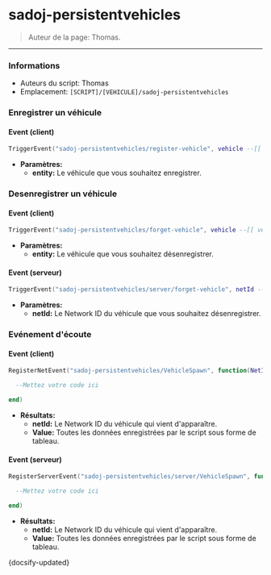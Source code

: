 # sadoj-persistentvehicles

> Auteur de la page: Thomas.

---

### Informations

* Auteurs du script: Thomas
* Emplacement: `[SCRIPT]/[VEHICULE]/sadoj-persistentvehicles`


### Enregistrer un véhicule

<!-- tabs:start -->
#### **Event (client)**
```lua
TriggerEvent("sadoj-persistentvehicles/register-vehicle", vehicle --[[ vehicle ]])
```

* **Paramètres:**
  * **entity:** Le véhicule que vous souhaitez enregistrer.
<!-- tabs:end -->



### Desenregistrer un véhicule

<!-- tabs:start -->
#### **Event (client)**
```lua
TriggerEvent("sadoj-persistentvehicles/forget-vehicle", vehicle --[[ vehicle ]])
```

* **Paramètres:**
  * **entity:** Le véhicule que vous souhaitez désenregistrer.

#### **Event (serveur)**
```lua
TriggerEvent("sadoj-persistentvehicles/server/forget-vehicle", netId --[[ integer ]])
```

* **Paramètres:**
  * **netId:** Le Network ID du véhicule que vous souhaitez désenregistrer.
<!-- tabs:end -->


### Evénement d'écoute

<!-- tabs:start -->
#### **Event (client)**
```lua
RegisterNetEvent("sadoj-persistentvehicles/VehicleSpawn", function(NetId, Value)

  --Mettez votre code ici

end)
```

* **Résultats:**
  * **netId:** Le Network ID du véhicule qui vient d'apparaître.
  * **Value:** Toutes les données enregistrées par le script sous forme de tableau.

#### **Event (serveur)**
```lua
RegisterServerEvent("sadoj-persistentvehicles/server/VehicleSpawn", function(NetId, Value)

  --Mettez votre code ici

end)
```

* **Résultats:**
  * **netId:** Le Network ID du véhicule qui vient d'apparaître.
  * **Value:** Toutes les données enregistrées par le script sous forme de tableau.
<!-- tabs:end -->


{docsify-updated}